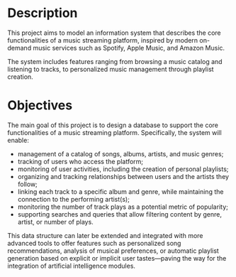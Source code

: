 # Description

This project aims to model an information system that describes the core functionalities of a music streaming platform, 
inspired by modern on-demand music services such as Spotify, Apple Music, and Amazon Music. 

The system includes features ranging from browsing a music catalog and listening to tracks, to personalized music management 
through playlist creation. 

# Objectives

The main goal of this project is to design a database to support the core functionalities of a music streaming platform. 
Specifically, the system will enable:
- management of a catalog of songs, albums, artists, and music genres;
- tracking of users who access the platform;
- monitoring of user activities, including the creation of personal playlists;
- organizing and tracking relationships between users and the artists they follow;
- linking each track to a specific album and genre, while maintaining the connection to the performing artist(s);
- monitoring the number of track plays as a potential metric of popularity;
- supporting searches and queries that allow filtering content by genre, artist, or number of plays.

This data structure can later be extended and integrated with more advanced tools to offer features such as personalized song recommendations, 
analysis of musical preferences, or automatic playlist generation based on explicit or implicit user tastes—paving the way for the integration of artificial intelligence modules.
